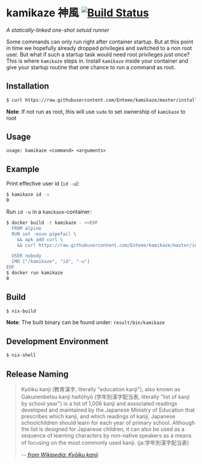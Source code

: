 # kamikaze 神風 [![Build Status](https://travis-ci.com/Enteee/kamikaze.svg?branch=master)](https://travis-ci.com/Enteee/kamikaze)
_A statically-linked one-shot setuid runner_

Some commands can only run right after container startup. But at this point in time we hopefully already dropped privileges
and switched to a non root user. But what if such a startup task would need root privileges just once? This is where `kamikaze`
steps in. Install `kamikaze` inside your container and give your startup routine that one chance to run a command as root.

## Installation

```sh
$ curl https://raw.githubusercontent.com/Enteee/kamikaze/master/install.sh | sh
```

**Note**: If not run as root, this will use `sudo` to set ownership of `kamikaze` to root

## Usage

```
usage: kamikaze <command> <arguments>
```

## Example

Print effective user id (`id -u`):

```sh
$ kamikaze id -u
0
```

Run `id -u` in a `kamikaze`-container:

```sh
$ docker build -t kamikaze - <<EOF
  FROM alpine
  RUN set -exuo pipefail \
    && apk add curl \
    && curl https://raw.githubusercontent.com/Enteee/kamikaze/master/install.sh | sh

  USER nobody
  CMD ["/kamikaze", "id", "-u"]
EOF
$ docker run kamikaze
0
```

## Build

```sh
$ nix-build
```

**Note**: The built binary can be found under: `result/bin/kamikaze`

## Development Environment

```sh
$ nix-shell
```

## Release Naming

> Kyōiku kanji (教育漢字, literally "education kanji"), also known as Gakunenbetsu kanji haitōhyō (学年別漢字配当表, literally "list of kanji by school year") is a list of 1,006 kanji and associated readings developed and maintained by the Japanese Ministry of Education that prescribes which kanji, and which readings of kanji, Japanese schoolchildren should learn for each year of primary school. Although the list is designed for Japanese children, it can also be used as a sequence of learning characters by non-native speakers as a means of focusing on the most commonly used kanji. (ja:学年別漢字配当表)
>
> -- <cite>[from Wikipedia: Kyōiku kanji](https://en.wikipedia.org/wiki/Ky%C5%8Diku_kanji)</cite>
